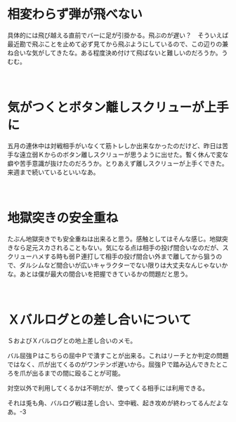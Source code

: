 # 相変わらず弾が飛べない

具体的には飛び越える直前でバーに足が引掛かる。飛ぶのが遅い？　そういえば最近勘で飛ぶことを止めて必ず見てから飛ぶようにしているので、この辺りの兼ね合いな気がしてきたな。ある程度決め付けて飛ばないと難しいのだろうか。うむむ。

　
　

# 気がつくとボタン離しスクリューが上手に

五月の連休中は対戦相手がいなくて筋トレしか出来なかったのだけど、昨日は苦手な遠立弱Ｋからのボタン離しスクリューが思うように出せた。暫く休んで変な癖や苦手意識が抜けたのだろうか。とりあえず離しスクリューが上手くできた。来週まで続いているといいなあ。

　
　

# 地獄突きの安全重ね

たぶん地獄突きでも安全重ねは出来ると思う。感触としてはそんな感じ。地獄突きなら足元スカされることもない。気になる点は相手の投げ間合いなのだが、スクリューハメする時も弱Ｐ連打して相手の投げ間合い外まで離してから狙うので、ダルシムなど間合いが広いキャラクターでない限りは大丈夫なんじゃないかな。あとは僕が最大の間合いを把握できているかの問題だと思う。

　
　

# Ｘバルログとの差し合いについて

ＳおよびＸバルログとの地上差し合いのメモ。

バル屈強Ｐはこちらの屈中Ｐで潰すことが出来る。これはリーチとか判定の問題ではなく、爪が出てくるのがワンテンポ遅いから。屈強Ｐで踏み込んできたところを爪が出るまでの間に殴ることが可能。

対空以外で利用してくるかは不明だが、使ってくる相手には利用できる。

それは兎も角、バルログ戦は差し合い、空中戦、起き攻めが終わってるんだよなあ。-3
